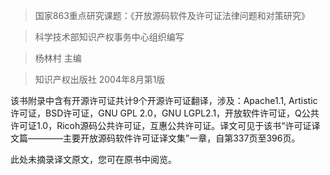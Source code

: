 > 国家863重点研究课题：《开放源码软件及许可证法律问题和对策研究》

> 科学技术部知识产权事务中心组织编写

> 杨林村 主编

> 知识产权出版社 2004年8月第1版


该书附录中含有开源许可证共计9个开源许可证翻译，涉及：Apache1.1, Artistic许可证，BSD许可证，GNU GPL 2.0，GNU LGPL2.1，开放软件许可证，Q公共许可证1.0，Ricoh源码公共许可证，互惠公共许可证。译文可见于该书“许可证译文篇————主要开放源码软件许可证译文集”一章，自第337页至396页。

此处未摘录译文原文，您可在原书中阅览。
